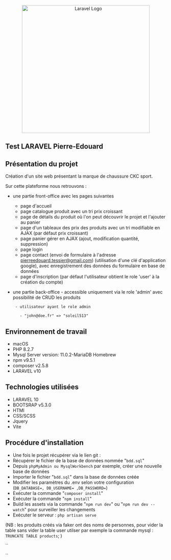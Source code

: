 <p align="center"><a href="https://laravel.com" target="_blank"><img src="https://raw.githubusercontent.com/laravel/art/master/logo-lockup/5%20SVG/2%20CMYK/1%20Full%20Color/laravel-logolockup-cmyk-red.svg" width="400" alt="Laravel Logo"></a></p>

## Test LARAVEL Pierre-Edouard

## Présentation du projet

Création d'un site web présentant la marque de chaussure CKC sport.

Sur cette plateforme nous retrouvons :
 -   une partie front-office avec les pages suivantes
        -   page d'accueil
        -   page catalogue produit avec un tri prix croissant
        -   page de détails du produit où l'on peut découvrir le projet et l'ajouter au panier
        -   page d'un tableaux des prix des produits avec un tri modifiable en AJAX (par défaut prix croissant)
        -   page panier gérer en AJAX (ajout, modification quantité, suppression)
        -   page login
        -   page contact (envoi de formulaire à l'adresse pierreedouard.tessier@gmail.com) (utilisation d'une clé d'application google), avec enregistrement des données du formulaire en base de données
        -   page d'inscription (par défaut l'utilisateur obtient le role 'user' à la création du compte)
 - une partie back-office
        - accessible uniquement via le role 'admin' avec possibilité de CRUD les produits

        - utilisateur ayant le role admin

          - "john@doe.fr" => "soleil513"





## Environnement de travail

- macOS
- PHP 8.2.7
- Mysql Server version: 11.0.2-MariaDB Homebrew
- npm v9.5.1
- composer v2.5.8
- LARAVEL v10


## Technologies utilisées

- LARAVEL 10
- BOOTSRAP v5.3.0
- HTMl
- CSS/SCSS
- Jquery
- Vite


## Procédure d'installation
- Une fois le projet récupérer via le lien git :
- Récupérer le fichier de la base de données nommée "`bdd.sql`"
- Depuis `phpMyAdmin ou MysqlWorkbench` par exemple, créer une nouvelle base de données
- Importer le fichier "`bdd.sql`" dans la base de données créée
- Modifier les paramètres du .env selon votre configuration (`DB_DATABASE=, DB_USERNAME= ,DB_PASSWORD=`)
- Exécuter la commande "`composer install`"
- Exécuter la commande "`npm install`"
- Build les assets via la commande "`npm run dev`" ou "`npm run dev --watch`" pour surveiller les changements
- Exécuter le serveur : `php artisan serve`

(NB : les produits créés via faker ont des noms de personnes, pour vider la table sans vider la table user utilser par exemple la commande mysql : `TRUNCATE TABLE products`;
)

``


``





